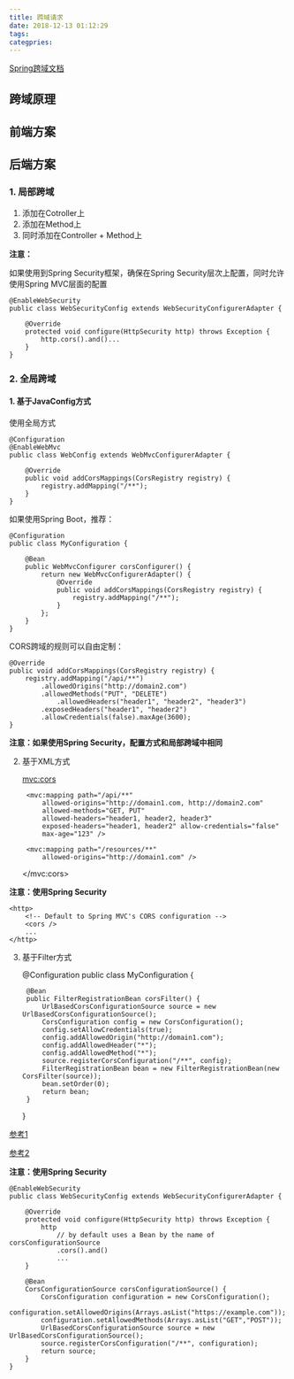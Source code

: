 ```yaml
---
title: 跨域请求
date: 2018-12-13 01:12:29
tags: 
categpries:
---
```

[Spring跨域文档](https://spring.io/blog/2015/06/08/cors-support-in-spring-framework)

## 跨域原理 ##


## 前端方案 ##




## 后端方案 ##

### 1. 局部跨域 ###

1. 添加在Cotroller上
2. 添加在Method上
3. 同时添加在Controller + Method上

**注意：**

如果使用到Spring Security框架，确保在Spring Security层次上配置，同时允许使用Spring MVC层面的配置

	@EnableWebSecurity
	public class WebSecurityConfig extends WebSecurityConfigurerAdapter {

		@Override
		protected void configure(HttpSecurity http) throws Exception {
			http.cors().and()...
		}
	}


### 2. 全局跨域 ###

#### 1. 基于JavaConfig方式 ####

使用全局方式

	@Configuration
	@EnableWebMvc
	public class WebConfig extends WebMvcConfigurerAdapter {

		@Override
		public void addCorsMappings(CorsRegistry registry) {
			registry.addMapping("/**");
		}
	}

如果使用Spring Boot，推荐：

	@Configuration
	public class MyConfiguration {
	
	    @Bean
	    public WebMvcConfigurer corsConfigurer() {
	        return new WebMvcConfigurerAdapter() {
	            @Override
	            public void addCorsMappings(CorsRegistry registry) {
	                registry.addMapping("/**");
	            }
	        };
	    }
	}

CORS跨域的规则可以自由定制：

	@Override
	public void addCorsMappings(CorsRegistry registry) {
		registry.addMapping("/api/**")
			.allowedOrigins("http://domain2.com")
			.allowedMethods("PUT", "DELETE")
				.allowedHeaders("header1", "header2", "header3")
			.exposedHeaders("header1", "header2")
			.allowCredentials(false).maxAge(3600);
	}

**注意：如果使用Spring Security，配置方式和局部跨域中相同**

2. 基于XML方式

	<mvc:cors>

		<mvc:mapping path="/api/**"
			allowed-origins="http://domain1.com, http://domain2.com"
			allowed-methods="GET, PUT"
			allowed-headers="header1, header2, header3"
			exposed-headers="header1, header2" allow-credentials="false"
			max-age="123" />
	
		<mvc:mapping path="/resources/**"
			allowed-origins="http://domain1.com" />
	
	</mvc:cors>

**注意：使用Spring Security**

	<http>
		<!-- Default to Spring MVC's CORS configuration -->
		<cors />
		...
	</http>

3. 基于Filter方式

	@Configuration
	public class MyConfiguration {
	
		@Bean
		public FilterRegistrationBean corsFilter() {
			UrlBasedCorsConfigurationSource source = new UrlBasedCorsConfigurationSource();
			CorsConfiguration config = new CorsConfiguration();
			config.setAllowCredentials(true);
			config.addAllowedOrigin("http://domain1.com");
			config.addAllowedHeader("*");
			config.addAllowedMethod("*");
			source.registerCorsConfiguration("/**", config);
			FilterRegistrationBean bean = new FilterRegistrationBean(new CorsFilter(source));
			bean.setOrder(0);
			return bean;
		}
	}

[参考1](https://www.jianshu.com/p/87e1ef68794c)

[参考2](https://blog.csdn.net/pinebud55/article/details/60874725)

**注意：使用Spring Security**

	@EnableWebSecurity
	public class WebSecurityConfig extends WebSecurityConfigurerAdapter {
	
	    @Override
	    protected void configure(HttpSecurity http) throws Exception {
	        http
	            // by default uses a Bean by the name of corsConfigurationSource
	            .cors().and()
	            ...
	    }
	
	    @Bean
	    CorsConfigurationSource corsConfigurationSource() {
	        CorsConfiguration configuration = new CorsConfiguration();
	        configuration.setAllowedOrigins(Arrays.asList("https://example.com"));
	        configuration.setAllowedMethods(Arrays.asList("GET","POST"));
	        UrlBasedCorsConfigurationSource source = new UrlBasedCorsConfigurationSource();
	        source.registerCorsConfiguration("/**", configuration);
	        return source;
	    }
	}
